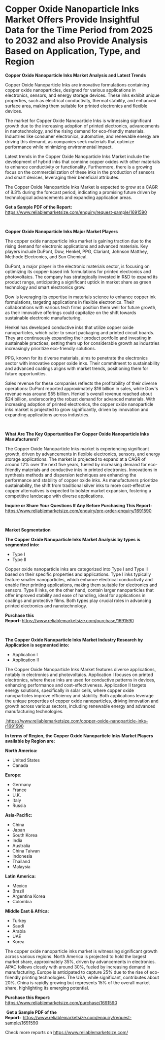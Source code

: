 <p><h1>Copper Oxide Nanoparticle Inks Market Offers Provide Insightful Data for the Time Period from 2025 to 2032 and also Provide Analysis Based on Application, Type, and Region</h1></p><p><strong>Copper Oxide Nanoparticle Inks Market Analysis and Latest Trends</strong></p>
<p><p>Copper Oxide Nanoparticle Inks are innovative formulations containing copper oxide nanoparticles, designed for various applications in electronics, sensors, and energy storage devices. These inks exhibit unique properties, such as electrical conductivity, thermal stability, and enhanced surface area, making them suitable for printed electronics and flexible devices.</p><p>The market for Copper Oxide Nanoparticle Inks is witnessing significant growth due to the increasing adoption of printed electronics, advancements in nanotechnology, and the rising demand for eco-friendly materials. Industries like consumer electronics, automotive, and renewable energy are driving this demand, as companies seek materials that optimize performance while minimizing environmental impact.</p><p>Latest trends in the Copper Oxide Nanoparticle Inks Market include the development of hybrid inks that combine copper oxides with other materials to enhance conductivity or functionality. Furthermore, there is a growing focus on the commercialization of these inks in the production of sensors and smart devices, leveraging their beneficial attributes.</p><p>The Copper Oxide Nanoparticle Inks Market is expected to grow at a CAGR of 8.3% during the forecast period, indicating a promising future driven by technological advancements and expanding application areas.</p></p>
<p><strong>Get a Sample PDF of the Report:&nbsp;</strong> <a href="https://www.reliablemarketsize.com/enquiry/request-sample/1691590?utm_campaign=3509&utm_medium=2&utm_source=Github&utm_content=ia&utm_term=27032025&utm_id=copper-oxide-nanoparticle-inks">https://www.reliablemarketsize.com/enquiry/request-sample/1691590</a></p>
<p>&nbsp;</p>
<p><strong>Copper Oxide Nanoparticle Inks Major Market Players</strong></p>
<p><p>The copper oxide nanoparticle inks market is gaining traction due to the rising demand for electronic applications and advanced materials. Key players include DuPont, Dow, Henkel, PPG, Clariant, Johnson Matthey, Methode Electronics, and Sun Chemical. </p><p>DuPont, a major player in the electronic materials sector, is focusing on optimizing its copper-based ink formulations for printed electronics and photovoltaics. The company has strategically invested in R&D to expand its product range, anticipating a significant uptick in market share as green technology and smart electronics grow.</p><p>Dow is leveraging its expertise in materials science to enhance copper ink formulations, targeting applications in flexible electronics. Their collaborations with various tech firms position them well for future growth, as their innovative offerings could capitalize on the shift towards sustainable electronic manufacturing.</p><p>Henkel has developed conductive inks that utilize copper oxide nanoparticles, which cater to smart packaging and printed circuit boards. They are continuously expanding their product portfolio and investing in sustainable practices, setting them up for considerable growth as industries increasingly prioritize eco-friendly solutions.</p><p>PPG, known for its diverse materials, aims to penetrate the electronics sector with innovative copper oxide inks. Their commitment to sustainability and advanced coatings aligns with market trends, positioning them for future opportunities.</p><p>Sales revenue for these companies reflects the profitability of their diverse operations: DuPont reported approximately $16 billion in sales, while Dow's revenue was around $55 billion. Henkel's overall revenue reached about $24 billion, underscoring the robust demand for advanced materials. With increasing adoption of printed electronics, the copper oxide nanoparticle inks market is projected to grow significantly, driven by innovation and expanding applications across industries.</p></p>
<p>&nbsp;</p>
<p><strong>What Are The Key Opportunities For Copper Oxide Nanoparticle Inks Manufacturers?</strong></p>
<p><p>The Copper Oxide Nanoparticle Inks market is experiencing significant growth, driven by advancements in flexible electronics, sensors, and energy storage applications. The market is projected to expand at a CAGR of around 12% over the next five years, fueled by increasing demand for eco-friendly materials and conductive inks in printed electronics. Innovations in synthesis methods and dispersion techniques are enhancing the performance and stability of copper oxide inks. As manufacturers prioritize sustainability, the shift from traditional silver inks to more cost-effective copper alternatives is expected to bolster market expansion, fostering a competitive landscape with diverse applications.</p></p>
<p><strong>Inquire or Share Your Questions If Any Before Purchasing This Report:</strong> <a href="https://www.reliablemarketsize.com/enquiry/pre-order-enquiry/1691590?utm_campaign=3509&utm_medium=2&utm_source=Github&utm_content=ia&utm_term=27032025&utm_id=copper-oxide-nanoparticle-inks">https://www.reliablemarketsize.com/enquiry/pre-order-enquiry/1691590</a></p>
<p>&nbsp;</p>
<p><strong>Market Segmentation</strong></p>
<p><strong>The Copper Oxide Nanoparticle Inks Market Analysis by types is segmented into:</strong></p>
<p><ul><li>Type I</li><li>Type II</li></ul></p>
<p><p>Copper oxide nanoparticle inks are categorized into Type I and Type II based on their specific properties and applications. Type I inks typically feature smaller nanoparticles, which enhance electrical conductivity and enable finer printing applications, making them suitable for electronics and sensors. Type II inks, on the other hand, contain larger nanoparticles that offer improved stability and ease of handling, ideal for applications in coatings and protective films. Both types play crucial roles in advancing printed electronics and nanotechnology.</p></p>
<p><strong>Purchase this Report:&nbsp;</strong><a href="https://www.reliablemarketsize.com/purchase/1691590?utm_campaign=3509&utm_medium=2&utm_source=Github&utm_content=ia&utm_term=27032025&utm_id=copper-oxide-nanoparticle-inks">https://www.reliablemarketsize.com/purchase/1691590</a></p>
<p>&nbsp;</p>
<p><strong>The Copper Oxide Nanoparticle Inks Market Industry Research by Application is segmented into:</strong></p>
<p><ul><li>Application I</li><li>Application II</li></ul></p>
<p><p>The Copper Oxide Nanoparticle Inks Market features diverse applications, notably in electronics and photovoltaics. Application I focuses on printed electronics, where these inks are used for conductive patterns in devices, enhancing performance and cost-effectiveness. Application II targets energy solutions, specifically in solar cells, where copper oxide nanoparticles improve efficiency and stability. Both applications leverage the unique properties of copper oxide nanoparticles, driving innovation and growth across various sectors, including renewable energy and advanced manufacturing technologies.</p></p>
<p><a href="https://www.reliablemarketsize.com/copper-oxide-nanoparticle-inks-r1691590?utm_campaign=3509&utm_medium=2&utm_source=Github&utm_content=ia&utm_term=27032025&utm_id=copper-oxide-nanoparticle-inks">&nbsp;https://www.reliablemarketsize.com/copper-oxide-nanoparticle-inks-r1691590</a></p>
<p><strong>In terms of Region, the Copper Oxide Nanoparticle Inks Market Players available by Region are:</strong></p>
<p>
    <p> <strong> North America: </strong>
        <ul>
            <li>United States</li>
            <li>Canada</li>
        </ul>
        </p> 
    <p> <strong> Europe: </strong>
        <ul>
            <li>Germany</li>
            <li>France</li>
            <li>U.K.</li>
            <li>Italy</li>
            <li>Russia</li>
        </ul>
        </p> 
    <p> <strong> Asia-Pacific: </strong>
        <ul>
            <li>China</li>
            <li>Japan</li>
            <li>South Korea</li>
            <li>India</li>
            <li>Australia</li>
            <li>China Taiwan</li>
            <li>Indonesia</li>
            <li>Thailand</li>
            <li>Malaysia</li>
        </ul>
        </p> 
    <p> <strong> Latin America: </strong>
        <ul>
            <li>Mexico</li>
            <li>Brazil</li>
            <li>Argentina Korea</li>
            <li>Colombia</li>
        </ul>
        </p> 
    <p> <strong> Middle East & Africa: </strong>
        <ul>
            <li>Turkey</li>
            <li>Saudi</li>
            <li>Arabia</li>
            <li>UAE</li>
            <li>Korea</li>
        </ul>
    </p>
    </p>
<p><p>The copper oxide nanoparticle inks market is witnessing significant growth across various regions. North America is projected to hold the largest market share, approximately 35%, driven by advancements in electronics. APAC follows closely with around 30%, fueled by increasing demand in manufacturing. Europe is anticipated to capture 25% due to the rise of eco-friendly printing technologies. The USA, while significant, contributes about 20%. China is rapidly growing but represents 15% of the overall market share, highlighting its emerging potential.</p></p>
<p><strong>Purchase this Report: </strong><a href="https://www.reliablemarketsize.com/purchase/1691590?utm_campaign=3509&utm_medium=2&utm_source=Github&utm_content=ia&utm_term=27032025&utm_id=copper-oxide-nanoparticle-inks">https://www.reliablemarketsize.com/purchase/1691590</a></p>
<p>&nbsp;<strong>Get a Sample PDF of the Report:&nbsp;&nbsp;</strong><a href="https://www.reliablemarketsize.com/enquiry/request-sample/1691590?utm_campaign=3509&utm_medium=2&utm_source=Github&utm_content=ia&utm_term=27032025&utm_id=copper-oxide-nanoparticle-inks">https://www.reliablemarketsize.com/enquiry/request-sample/1691590</a></p>
<p><strong></strong></p>
<p>Check more reports on <a href="https://www.reliablemarketsize.com/?utm_campaign=3509&utm_medium=2&utm_source=Github&utm_content=ia&utm_term=27032025&utm_id=copper-oxide-nanoparticle-inks">https://www.reliablemarketsize.com/</a></p>